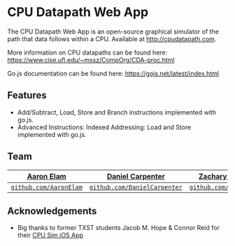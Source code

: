 # CPU Datapath Web App
The CPU Datapath Web App is an open-source graphical simulator of the path that data follows within a CPU. Available at http://cpudatapath.com. 

More information on CPU datapaths can be found here: https://www.cise.ufl.edu/~mssz/CompOrg/CDA-proc.html

Go.js documentation can be found here: https://gojs.net/latest/index.html

## Features
 - Add/Subtract, Load, Store and Branch instructions implemented with go.js.
 - Advanced Instructions: Indexed Addressing: Load and Store implemented with go.js.

## Team
| <a href="http://github.com/AaronElam" target="_blank">**Aaron Elam**</a> | <a href="http://github.com/DanielCarpenter" target="_blank">**Daniel Carpenter**</a> | <a href="https://github.com/zachboemer" target="_blank">**Zachary Boemer**</a> |
| :---: |:---:| :---:|
| <a href="http://github.com/Speztra" target="_blank">`github.com/AaronElam`</a> | <a href="http://github.com/" target="_blank">`github.com/DanielCarpenter`</a> | <a href="http://github.com/zachboemer" target="_blank">`github.com/zachboemer`</a> |

## Acknowledgements
- Big thanks to former TXST students Jacob M. Hope & Connor Reid for their [CPU Sim iOS App](https://github.com/JacobMHope/cpu-sim)

